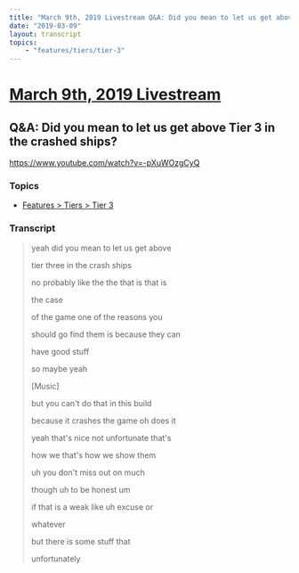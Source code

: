 ```yaml
---
title: "March 9th, 2019 Livestream Q&A: Did you mean to let us get above Tier 3 in the crashed ships?"
date: "2019-03-09"
layout: transcript
topics:
    - "features/tiers/tier-3"
---
```

# [March 9th, 2019 Livestream](../2019-03-09.md)
## Q&A: Did you mean to let us get above Tier 3 in the crashed ships?
https://www.youtube.com/watch?v=-pXuWOzgCyQ

### Topics
* [Features > Tiers > Tier 3](../topics/features/tiers/tier-3.md)

### Transcript

> yeah did you mean to let us get above
>
> tier three in the crash ships
>
> no probably like the the that is that is
>
> the case
>
> of the game one of the reasons you
>
> should go find them is because they can
>
> have good stuff
>
> so maybe yeah
>
> [Music]
>
> but you can't do that in this build
>
> because it crashes the game oh does it
>
> yeah that's nice not unfortunate that's
>
> how we that's how we show them
>
> uh you don't miss out on much
>
> though uh to be honest um
>
> if that is a weak like uh excuse or
>
> whatever
>
> but there is some stuff that
>
> unfortunately
>
